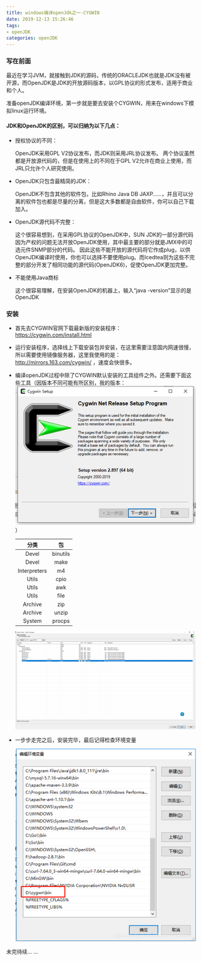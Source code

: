 ```yaml
---
title: windows编译openJdk之一-CYGWIN
date: 2019-12-13 15:26:46
tags: 
- openJDK
categories: openJDK
---
```


### 写在前面

最近在学习JVM，就接触到JDK的源码，传统的ORACLEJDK也就是JDK没有被开源，而OpenJDK是JDK的开放源码版本，以GPL协议的形式发布，适用于商业和个人。

准备openJDK编译环境，第一步就是要去安装个CYGWIN，用来在windows下模拟linux运行环境。

#### **JDK和OpenJDK的区别，可以归纳为以下几点：** 

- 授权协议的不同： 

  OpenJDK采用GPL V2协议发布，而JDK则采用JRL协议发布。
  两个协议虽然都是开放源代码的，但是在使用上的不同在于GPL V2允许在商业上使用，而JRL只允许个人研究使用。 

- OpenJDK只包含最精简的JDK： 

  OpenJDK不包含其他的软件包，比如Rhino Java DB JAXP……，并且可以分离的软件包也都是尽量的分离，但是这大多数都是自由软件，你可以自己下载加入。 

- OpenJDK源代码不完整： 

  这个很容易想到，在采用GPL协议的OpenJDK中，SUN JDK的一部分源代码因为产权的问题无法开放OpenJDK使用，其中最主要的部分就是JMX中的可选元件SNMP部分的代码。
  因此这些不能开放的源代码将它作成plug，以供OpenJDK编译时使用，你也可以选择不要使用plug。而Icedtea则为这些不完整的部分开发了相同功能的源代码(OpenJDK6)，促使OpenJDK更加完整。 

- 不能使用Java商标

  这个很容易理解，在安装OpenJDK的机器上，输入“java -version”显示的是OpenJDK

### 安装

- 首先去CYGWIN官网下载最新版的安装程序： https://cygwin.com/install.html 

- 运行安装程序，选择线上下载安装包并安装，在这里需要注意国内网速很慢，所以需要使用镜像服务器，这里我使用的是： http://mirrors.163.com/cygwin/ ，速度会快很多。

- 编译openJDK过程中除了CYGWIN默认安装的工具组件之外。还需要下面这些工具（因版本不同可能有所区别，我的版本：![版本](/intro/0045.png)）

  |     分类     |    包    |
  | :----------: | :------: |
  |    Devel     | binutils |
  |    Devel     |   make   |
  | Interpreters |    m4    |
  |    Utils     |   cpio   |
  |    Utils     |   awk    |
  |    Utils     |   file   |
  |   Archive    |   zip    |
  |   Archive    |  unzip   |
  |    System    |  procps  |

  ![选择模块](/intro/0043.png)
  
- 一步步走完之后，安装完毕，最后记得检查环境变量

  ![环境变量](/intro/0048.png)

未完待续... ...